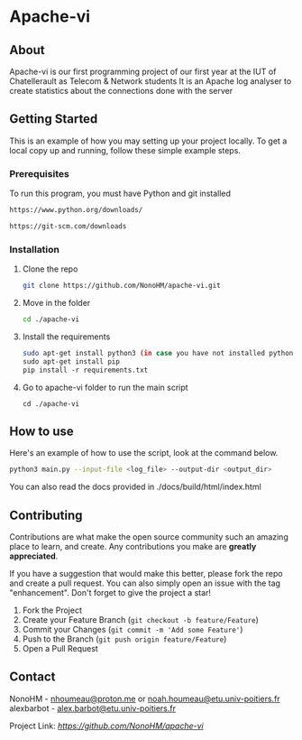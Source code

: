 # Apache-vi

## About
Apache-vi is our first programming project of our first year at the IUT of Chatellerault as Telecom & Network students
It is an Apache log analyser to create statistics about the connections done with the server

## Getting Started
This is an example of how you may setting up your project locally. 
To get a local copy up and running, follow these simple example steps.

### Prerequisites
To run this program, you must have Python and git installed

```sh
https://www.python.org/downloads/
```

```sh
https://git-scm.com/downloads
```
### Installation
1. Clone the repo

	```sh
	git clone https://github.com/NonoHM/apache-vi.git
	```

2. Move in the folder

	```sh
	cd ./apache-vi
	```

3. Install the requirements

	```sh
	sudo apt-get install python3 (in case you have not installed python yet)
	sudo apt-get install pip
	pip install -r requirements.txt
   ```
4. Go to apache-vi folder to run the main script
	```shell
	cd ./apache-vi
	```
 
 
## How to use
Here's an example of how to use the script, look at the command below.

```sh
python3 main.py --input-file <log_file> --output-dir <output_dir>
```

You can also read the docs provided in ./docs/build/html/index.html

## Contributing

Contributions are what make the open source community such an amazing place to learn, and create. Any contributions you make are **greatly appreciated**.

If you have a suggestion that would make this better, please fork the repo and create a pull request. You can also simply open an issue with the tag "enhancement".
Don't forget to give the project a star!

1. Fork the Project
2. Create your Feature Branch (`git checkout -b feature/Feature`)
3. Commit your Changes (`git commit -m 'Add some Feature'`)
4. Push to the Branch (`git push origin feature/Feature`)
5. Open a Pull Request


## Contact

NonoHM - nhoumeau@proton.me or noah.houmeau@etu.univ-poitiers.fr
alexbarbot - alex.barbot@etu.univ-poitiers.fr

Project Link: *https://github.com/NonoHM/apache-vi*
